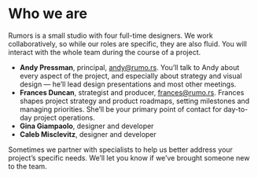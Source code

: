 # Who we are

Rumors is a small studio with four full-time designers. We work collaboratively, so while our roles are specific, they are also fluid. You will interact with the whole team during the course of a project.

- **Andy Pressman**, principal, andy@rumo.rs. You’ll talk to Andy about every aspect of the project, and especially about strategy and visual design — he’ll lead design presentations and most other meetings.
- **Frances Duncan**, strategist and producer, frances@rumo.rs. Frances shapes project strategy and product roadmaps, setting milestones and managing priorities. She’ll be your primary point of contact for day-to-day project operations. 
- **Gina Giampaolo**, designer and developer
- **Caleb Misclevitz**, designer and developer

Sometimes we partner with specialists to help us better address your project’s specific needs. We’ll let you know if we’ve brought someone new to the team.